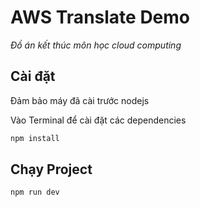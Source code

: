 # AWS Translate Demo
_Đồ án kết thúc môn học cloud computing_

## Cài đặt

Đảm bảo máy đã cài trước nodejs

Vào Terminal để cài đặt các dependencies

```html
npm install
````

## Chạy Project

```html
npm run dev
```